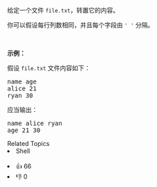 <p>给定一个文件&nbsp;<code>file.txt</code>，转置它的内容。</p>

<p>你可以假设每行列数相同，并且每个字段由&nbsp;<code>' '</code> 分隔。</p>

<p>&nbsp;</p>

<p><strong>示例：</strong></p>

<p>假设&nbsp;<code>file.txt</code>&nbsp;文件内容如下：</p>

<pre>
name age
alice 21
ryan 30
</pre>

<p>应当输出：</p>

<pre>
name alice ryan
age 21 30
</pre>

<div><div>Related Topics</div><div><li>Shell</li></div></div><br><div><li>👍 66</li><li>👎 0</li></div>